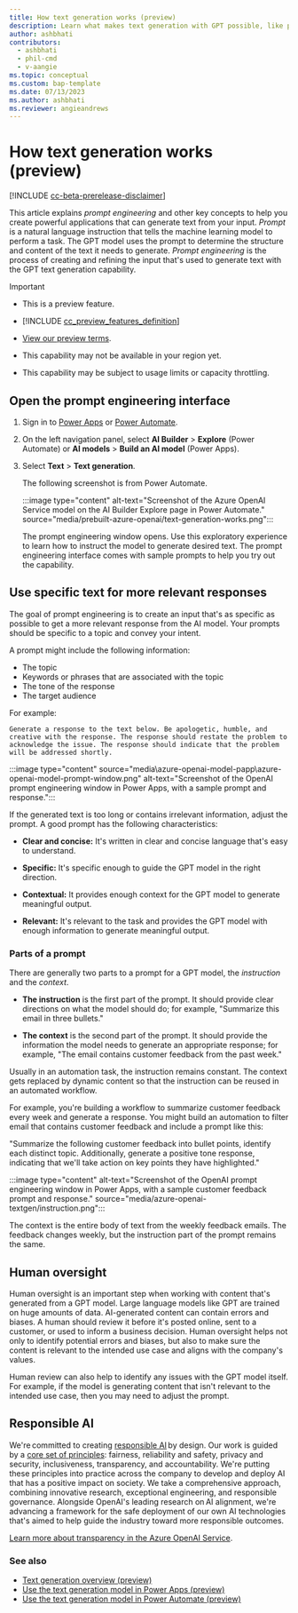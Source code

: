 ```yaml
---
title: How text generation works (preview)
description: Learn what makes text generation with GPT possible, like prompt engineering, human inspection and oversight, and responsible AI in AI Builder.
author: ashbhati
contributors:
  - ashbhati
  - phil-cmd
  - v-aangie
ms.topic: conceptual
ms.custom: bap-template
ms.date: 07/13/2023
ms.author: ashbhati
ms.reviewer: angieandrews
---
```


# How text generation works (preview)

[!INCLUDE [cc-beta-prerelease-disclaimer](./includes/cc-beta-prerelease-disclaimer.md)]

This article explains *prompt engineering* and other key concepts to help you create powerful applications that can generate text from your input. *Prompt* is a natural language instruction that tells the machine learning model to perform a task. The GPT model uses the prompt to determine the structure and content of the text it needs to generate. *Prompt engineering* is the process of creating and refining the input that's used to generate text with the GPT text generation capability.

> [!IMPORTANT]
>
> - This is a preview feature.
>
> - [!INCLUDE [cc_preview_features_definition](includes/cc-preview-features-definition.md)]
>
> - [View our preview terms](https://go.microsoft.com/fwlink/?linkid=2189520).
>
> - This capability may not be available in your region yet.
>
> - This capability  may be subject to usage limits or capacity throttling.

## Open the prompt engineering interface

1. Sign in to [Power Apps](https://make.powerapps.com) or [Power Automate](https://make.powerautomate.com).

1. On the left navigation panel, select **AI Builder** > **Explore** (Power Automate) or **AI models** > **Build an AI model** (Power Apps).

1. Select **Text** > **Text generation**.

    The following screenshot is from Power Automate.

    :::image type="content" alt-text="Screenshot of the Azure OpenAI Service model on the AI Builder Explore page in Power Automate." source="media/prebuilt-azure-openai/text-generation-works.png":::

    The prompt engineering window opens. Use this exploratory experience to learn how to instruct the model to generate desired text. The prompt engineering interface comes with sample prompts to help you try out the capability.

## Use specific text for more relevant responses

 The goal of prompt engineering is to create an input that's as specific as possible to get a more relevant response from the AI model. Your prompts should be specific to a topic and convey your intent.

A prompt might include the following information:

- The topic
- Keywords or phrases that are associated with the topic
- The tone of the response
- The target audience

For example:

`Generate a response to the text below. Be apologetic, humble, and creative with the response. The response should restate the problem to acknowledge the issue. The response should indicate that the problem will be addressed shortly.`

:::image type="content" source="media\azure-openai-model-papp\azure-openai-model-prompt-window.png" alt-text="Screenshot of the OpenAI prompt engineering window in Power Apps, with a sample prompt and response.":::

If the generated text is too long or contains irrelevant information, adjust the prompt. A good prompt has the following characteristics:

- **Clear and concise:** It's written in clear and concise language that's easy to understand.

- **Specific:** It's specific enough to guide the GPT model in the right direction.

- **Contextual:** It provides enough context for the GPT model to generate meaningful output.

- **Relevant:** It's relevant to the task and provides the GPT model with enough information to generate meaningful output.

### Parts of a prompt

There are generally two parts to a prompt for a GPT model, the *instruction* and the *context*.

- **The instruction** is the first part of the prompt. It should provide clear directions on what the model should do; for example, "Summarize this email in three bullets."

- **The context** is the second part of the prompt. It should provide the information the model needs to generate an appropriate response; for example, "The email contains customer feedback from the past week."

Usually in an automation task, the instruction remains constant. The context gets replaced by dynamic content so that the instruction can be reused in an automated workflow.

For example, you're building a workflow to summarize customer feedback every week and generate a response. You might build an automation to filter email that contains customer feedback and include a prompt like this:

"Summarize the following customer feedback into bullet points, identify each distinct topic. Additionally, generate a positive tone response, indicating that we'll take action on key points they have highlighted."

:::image type="content" alt-text="Screenshot of the OpenAI prompt engineering window in Power Apps, with a sample customer feedback prompt and response." source="media/azure-openai-textgen/instruction.png":::

 The context is the entire body of text from the weekly feedback emails. The feedback changes weekly, but the instruction part of the prompt remains the same.

## Human oversight

Human oversight is an important step when working with content that's generated from a GPT model. Large language models like GPT are trained on huge amounts of data. AI-generated content can contain errors and biases. A human should review it before it's posted online, sent to a customer, or used to inform a business decision. Human oversight helps not only to identify potential errors and biases, but also to make sure the content is relevant to the intended use case and aligns with the company's values.

Human review can also help to identify any issues with the GPT model itself. For example, if the model is generating content that isn't relevant to the intended use case, then you may need to adjust the prompt.

## Responsible AI  

We're committed to creating [responsible AI](https://blogs.microsoft.com/on-the-issues/2023/02/02/responsible-ai-chatgpt-artificial-intelligence/) by design. Our work is guided by a [core set of principles](https://www.microsoft.com/ai/responsible-ai): fairness, reliability and safety, privacy and security, inclusiveness, transparency, and accountability. We're putting these principles into practice across the company to develop and deploy AI that has a positive impact on society. We take a comprehensive approach, combining innovative research, exceptional engineering, and responsible governance. Alongside OpenAI's leading research on AI alignment, we're advancing a framework for the safe deployment of our own AI technologies that's aimed to help guide the industry toward more responsible outcomes.

[Learn more about transparency in the Azure OpenAI Service](/legal/cognitive-services/openai/transparency-note?context=%2Fazure%2Fcognitive-services%2Fopenai%2Fcontext%2Fcontext).

### See also

- [Text generation overview (preview)](prebuilt-azure-openai.md)  
- [Use the text generation model in Power Apps (preview)](azure-openai-model-papp.md)  
- [Use the text generation model in Power Automate (preview)](azure-openai-model-pauto.md)  
